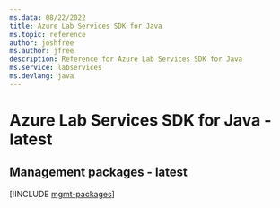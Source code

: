 ```yaml
---
ms.data: 08/22/2022
title: Azure Lab Services SDK for Java
ms.topic: reference
author: joshfree
ms.author: jfree
description: Reference for Azure Lab Services SDK for Java
ms.service: labservices
ms.devlang: java
---
```

# Azure Lab Services SDK for Java - latest

## Management packages - latest
[!INCLUDE [mgmt-packages](lab-services-mgmt-index.md)]